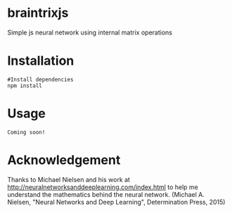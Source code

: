 # braintrixjs
Simple js neural network using internal matrix operations

# Installation
	#Install dependencies
	npm install

# Usage
	Coming soon!

# Acknowledgement
Thanks to Michael Nielsen and his work at http://neuralnetworksanddeeplearning.com/index.html to help me understand the mathematics behind the neural network. (Michael A. Nielsen, "Neural Networks and Deep Learning", Determination Press, 2015)

